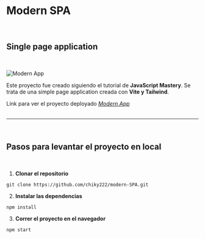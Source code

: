 # Modern SPA

<br>

## Single page application

<br>

![Modern App](https://res.cloudinary.com/dyfvpilfz/image/upload/v1685061553/appImage_lvhfnf.png)

Este proyecto fue creado siguiendo el tutorial de **JavaScript Mastery**.
Se trata de una simple page application creada con **Vite y Tailwind**.

Link para ver el proyecto deployado
_[Modern App](https://modern-webapp.netlify.app/)_
<br>
<br>

<hr>
<br>

## Pasos para levantar el proyecto en local

<br>

1.  **Clonar el repositorio**

```
git clone https://github.com/chiky222/modern-SPA.git
```

2. **Instalar las dependencias**

```
npm install
```

3. **Correr el proyecto en el navegador**

```
npm start
```
